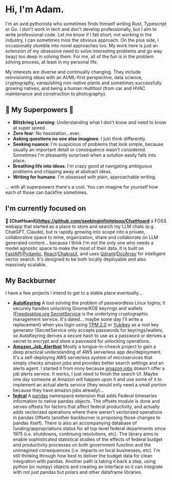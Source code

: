 # Hi, I'm Adam.

I'm an avid pythonista who sometimes finds himself writing Rust, Typescript or Go. I don't work in tech and don't develop professionally, but I aim to write professional code. Let me know if I fall short; not working in the industry, I can sometimes miss the obvious approach. On the plus side, I occasionally stumble into novel approaches too. My work here is just an extension of my obsessive need to solve interesting problems and go way (way) too deep in solving them. For me, all of the fun is in the problem solving process, at least in my personal life.

My interests are diverse and continually changing. They include reinvisioning ideas with an AI/ML-first perspective, data science, cryptography, vanquishing non-native plants and sometimes successfully growing natives, and being a human multitool (from car and HVAC maintenance and construction to photography).

## 🦸 My Superpowers 🦸

- **Blitzkrieg Learning**: Understanding what I don't know and need to know at super speed.
- **Zero fear**: No hesistation...ever.
- **Asking questions no one else imagines**: I just think differently. 
- **Seeking nuance**: I'm suspicious of problems that look simple, because usually an important detail or consequence wasn't considered. Sometimes I'm pleasantly surprised when a solution easily falls into place.
- **Breathing life into ideas**: I'm crazy good at navigating ambiguous problems and chipping away at abstract ideas.
- **Writing for humans**: I'm obsessed with plain, approachable writing.

... with all superpowers there's a cost. You can imagine for yourself how each of those can backfire sometimes.

## I'm currently focused on

🌱 **[ChatHoard](https://github.com/seekinginfiniteloop/ChatHoard** a FOSS webapp that started as a place to store and search my LLM chats (e.g. ChatGPT, Claude), but is rapidly growing into scope into a private, collaborative space to mine, organization, share and collaborate on LLM generated content... because I think I'm not the only one who needs a model agnostic space to make the most of their data. It is built on [FastAPI](https://github.com/tiangolo/fastapi)/[Pydantic](https://github.com/pydantic/pydantic), [React](https://github.com/facebook/react)/[ChakraUI](https://github.com/chakra-ui/chakra-ui), and uses [Qdrant](https://qdrant.tech/)/[DocArray](https://github.com/docarray/docarray) for intelligent vector search. It's designed to be both locally deployable and also massively scalable.

## My Backburner

I have a few projects I intend to get to a stable place eventually... 

- **[AutoKeyring](https://github.com/seekinginfiniteloop/AutoKeyring)** A tool solving the problem of passwordless Linux logins; it securely handles unlocking Gnome/KDE keyrings and wallets ([Freedesktop.org SecretService](https://specifications.freedesktop.org/secret-service/latest/) is the underlying cryptographic management service. It's dated... maybe some day I'll write a replacement) when you login using [TPM 2.0](https://support.microsoft.com/en-us/topic/what-is-tpm-705f241d-025d-4470-80c5-4feeb24fa1ee) or [Yubikey](https://www.yubico.com/products/) as a root key generator (SecretService only accepts passwords for keyrings/wallets, so AutoKeyring derives a secure hash to use as a password or derives a secret to encrypt and store a password for unlocking operations.
- **[Amazon_Job_Alertbot](https://github.com/seekinginfiniteloop/Amazon_Job_Alertbot)** *Mostly* a tongue-in-cheeck project to gain a deep practical understanding of AWS serverless app dev/deployment. It's a self-deploying AWS serverless system of microservices that simply checks amazon.jobs and provides better search settings and an alerts agent. I started it from irony because [amazon.jobs](amazon.jobs) doesn't offer a job alerts service. It works, I just need to finish the search UI. Maybe one day someone at Amazon will happen upon it and use some of it to implement an actual alerts service (they would only need a small portion because they have amazon.jobs already)...
- **[fedcal](https://github.com/seekinginfiniteloop/fedcal)** A [pandas](https://github.com/pandas-dev/pandas) namespace extension that adds Federal timeseries information to native pandas objects. The offsets module is done and serves offsets for factors that affect federal productivity, and actually adds vectorized operations where there weren't vectorized operations in pandas Offsets (another backburner is proposing those changes to pandas itself). There is also an accompanying database of funding/appropriations status for all top-level federal departments since 1975 (i.e. shutdowns, continuing resolutions, etc). The library aims to enable sophisticated statistical studies of the effects of federal budget and productivity processes on both government function and the unimagined consequences (i.e. impacts on local businesses, etc). I'm still thinking through how best to deliver the budget data for clean integration with pandas.  Another path is taking it back a step, using python (or numpy) objects and creating an interface so it can integrate with not just pandas but polars and other dataframe libraries.

